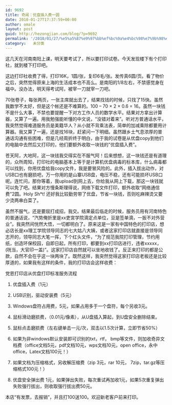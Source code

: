 ```yaml
---
id: 9692
title: 奇闻：优盘插入费一圆
date: 2010-01-27T17:37:59+00:00
author: omale
layout: post
guid: http://hezongjian.com/blog/?p=9692
permalink: '/2010/01/27/%e5%a5%87%e9%97%bb%ef%bc%9a%e4%bc%98%e7%9b%98%e6%8f%92%e5%85%a5%e8%b4%b9%e4%b8%80%e5%9c%86/'
category:   未分类  
---
```

这几天在河南南阳上课，明天要考试了，所以要打印试卷。今天发现楼下有个打印社，就到楼下打印吧。

这边打印社收费了得，打印16K，1圆/张，复印6毛/张。发传真6圆/页。看了物价之后，突然觉得原来上海的生活成本也不高么。是南阳的1/8左右，不禁感觉身在福中。没办法，明天得考试阿，被宰一刀就宰一刀吧。

70张卷子，每张两页，一张主席就出去了，结果找钱的时候，只找了15快。虽然我数学不太好，但是这个帐还是不难算的。100 &#8211; 70 &times; 2 &times; 0.6 = 16。虽然一块钱不是什么大事，不禁也要提醒一下对方工作人员的数学水平。结果对方拿出计算器，又算了一遍。用我勉强能听懂的中文说，&ldquo;没错对着来&rdquo;。听对方普通话水平，我突然觉得难道服务员是美籍华人？从小就不背乘法表，简单的加减乘除都要用计算器。我又算了一遍，还是找16块，赶紧问一下明细。虽然跟乡土气息浓厚的普通话沟通有些困难，但是几经周折终于明白，由于我的试卷是从优盘copy到他们的电脑中去然后又打印的，他们要额外收取一块钱的&#8221;优盘插入费&#8221;。

苍天阿，大地阿，这一块钱我交得实在不服气阿！后来想想，这一块钱还是有道理的，众所周知，打印社的电脑基本上等于是计算机优盘病毒的标本库，什么病毒都可以找到，你用优盘给我copy文件，我是要冒风险的。此外，插入拔出动作，对USB口也有磨损吧，万一你用的是山寨USB盘，电压不稳，还有可能损坏USB口呢。连忙问，那你等着，我upload到网上去，你给我从网上下载，那这一块钱就可以免了吧。结果对方慢条斯理得说，网络下载文件打印，额外收取&ldquo;网络通信费&rdquo;2圆。Holy Sh*t! 还好我比较勤劳带了优盘，节省一块钱，否则吃麻辣烫又要少烫两串白菜了。

虽然不服气，还是要屈打成招，我交。结果最后临走的时候，服务员用有河南特色的普通话说，&ldquo;汽势俺折里是xx吏宮学院滴定点单位，豆是签单滴，一扳不对外营业&rdquo;。我突然间恍然大悟，一切都明白了。原来这是一家有中国特色的打印店，想必店长是xx理工学院领导同志的七大姑八大姨，或者这家打印店就直接是领导同志开的，领导同志大笔一挥，下个红头文件，&ldquo;为了规范我院打印管理，节约用纸，创造环保校园，自即日起，所有打印，都要到xx打印店进行，违者xxxxx，(咣当，大官印一盖)&rdquo;。这家打印店自然就可以坐地收钱了。反正来打印的都是公款，自然不会在乎这一块两块了。既然这样，我突然觉得这家打印店老板还是比较厚道的，如果我有这样的条件，我的打印店会这样收费：

党恩打印店从优盘打印标准服务流程

1. 优盘插入费（1元）

2. USB识别，驱动安装费（5元）

3. Windows盘符占用费，5元，如果占用多于一个盘符，每个另收3元。

4. 鼠标滑动磨损费，（0.01元/像素），从U盘插入算起，到U盘安全删除结束。

5. 鼠标点击磨损费（左右键单击一元/次，双击以1.5次计算，立即节省50%）

6. 如果为非windows默认安装即可识别的txt，rtf， bmp等文件，则加收奇异文档费（office文档5元，pdf文档10元，wps文档10元，open office，永中office，Latex文档100元！）

7. 如果文档为压缩格式，另收解压缩费（zip 3元，rar 10元， 7zip，tar.gz等压缩格式100元！）

8. 优盘安全弹出费 1元，如果弹出失败，每次重试再加收1元，如果5次重复弹出失败强行拔出，则收取强行拔出费50元。

本店&ldquo;有发票，去报销&rdquo;，并且打100送100。欢迎新老客户前来打印。

 